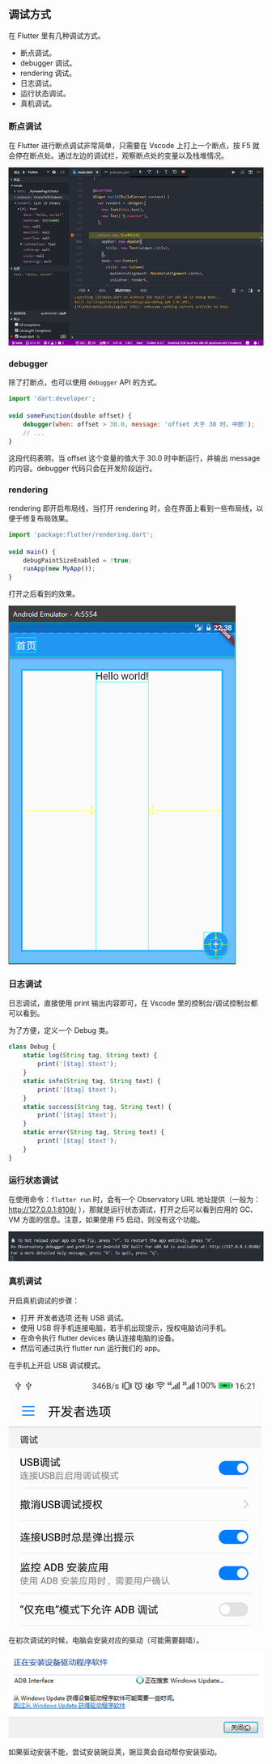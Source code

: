 
## 调试方式
在 Flutter 里有几种调试方式。
- 断点调试。
- debugger 调试。
- rendering 调试。
- 日志调试。
- 运行状态调试。
- 真机调试。

### 断点调试
在 Flutter 进行断点调试非常简单，只需要在 Vscode 上打上一个断点，按  F5 就会停在断点处。通过左边的调试栏，观察断点处的变量以及栈堆情况。

![](/../../image/20180628162855.png)

### debugger

除了打断点，也可以使用 `debugger` API 的方式。

```js
import 'dart:developer';

void someFunction(double offset) {
    debugger(when: offset > 30.0, message: 'offset 大于 30 时，中断');
    // ...
}
```

这段代码表明，当 offset 这个变量的值大于 30.0 时中断运行，并输出 message 的内容。debugger 代码只会在开发阶段运行。

### rendering
rendering 即开启布局线，当打开 rendering 时，会在界面上看到一些布局线，以便于修复布局效果。

```js
import 'package:flutter/rendering.dart';

void main() {
    debugPaintSizeEnabled = !true;
    runApp(new MyApp());
}
```

打开之后看到的效果。

![](/../../image/20180627223828.png)

### 日志调试
日志调试，直接使用 print 输出内容即可，在 Vscode 里的控制台/调试控制台都可以看到。

为了方便，定义一个 Debug 类。

```js
class Debug {
    static log(String tag, String text) {
        print('[$tag] $text');
    }
    static info(String tag, String text) {
        print('[$tag] $text');
    }
    static success(String tag, String text) {
        print('[$tag] $text');
    }
    static error(String tag, String text) {
        print('[$tag] $text');
    }
}
```

### 运行状态调试
在使用命令：`flutter run` 时，会有一个 Observatory URL 地址提供（一般为：http://127.0.0.1:8108/ ），那就是运行状态调试，打开之后可以看到应用的 GC、VM 方面的信息。注意，如果使用 F5 启动，则没有这个功能。

![](/../../image/20180628162911.png)

### 真机调试
开启真机调试的步骤：
- 打开 开发者选项 还有 USB 调试。
- 使用 USB 将手机连接电脑，若手机出现提示，授权电脑访问手机。
- 在命令执行 flutter devices 确认连接电脑的设备。
- 然后可通过执行 flutter run 运行我们的 app。

在手机上开启 USB 调试模式。

![](/../../image/20180628162230.png)


在初次调试的时候，电脑会安装对应的驱动（可能需要翻墙）。

![](/../../image/20180628161619.png)

如果驱动安装不能，尝试安装豌豆荚，豌豆荚会自动帮你安装驱动。
